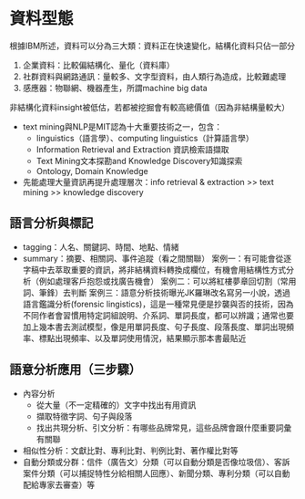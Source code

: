 # 資料型態

根據IBM所述，資料可以分為三大類：資料正在快速變化，結構化資料只佔一部分
1. 企業資料：比較偏結構化、量化（資料庫）
2. 社群資料與網路通訊：量較多、文字型資料，由人類行為造成，比較難處理
3. 感應器：物聯網、機器產生，所謂machine big data

非結構化資料insight被低估，若都被挖掘會有較高總價值（因為非結構量較大）
* text mining與NLP是MIT認為十大重要技術之一，包含：
    * linguistics（語言學）、computing linguistics（計算語言學）
    * Information Retrieval and Extraction 資訊檢索語擷取
    * Text Mining文本探勘and Knowledge Discovery知識探索
    * Ontology, Domain Knowledge
* 先能處理大量資訊再提升處理層次：info retrieval & extraction >> text mining >> knowledge discovery

## 語言分析與標記
* tagging：人名、關鍵詞、時間、地點、情緒
* summary：摘要、相關詞、事件追蹤（看之間關聯）
案例一：有可能會從逐字稿中去萃取重要的資訊，將非結構資料轉換成欄位，有機會用結構性方式分析（例如處理客戶抱怨或找廣告機會）
案例二：可以將紅樓夢章回切割（常用詞、筆鋒）去判斷
案例三：語意分析技術曝光JK羅琳改名寫另一小說，透過語言鑑識分析(forensic lingistics)，這是一種常見便是抄襲與否的技術，因為不同作者會習慣用特定詞組說明、介系詞、單詞長度，都可以辨識；通常也要加上幾本書去測試模型，像是用單詞長度、句子長度、段落長度、單詞出現頻率、標點出現頻率、以及單詞使用情況，結果顯示那本書最貼近

## 語意分析應用（三步驟）
* 內容分析
   * 從大量（不一定精確的）文字中找出有用資訊
   * 擷取特徵字詞、句子與段落
   * 找出共現分析、引文分析：有哪些品牌常見，這些品牌會跟什麼重要詞彙有關聯
* 相似性分析：文獻比對、專利比對、判例比對、著作權比對等
* 自動分類或分群：信件（廣告文）分類（可以自動分類是否像垃圾信）、客訴案件分類（可以捕捉特性分給相關人回應）、新聞分類、專利分類（可以自動配給專家去審查）等